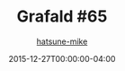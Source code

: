 ---
title: "Grafald #65"
type: "image"
date: 2015-12-27T00:00:00-04:00
draft: false
categories:
- comics
- collaborations
tags:
- grafald
image_path: "/projects/grafald/comics/img/2015/65.png"
alt_text: ""
is_subpage: true
author: "[hatsune-mike](https://cohost.org/hatsune-mike)"
---